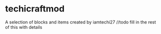 # techicraftmod
A selection of blocks and items created by iamtechi27
//todo fill in the rest of this with details
